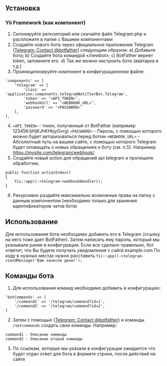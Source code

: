 ## Установка
### Yii Framework (как компонент)
1. Склонируйте репозиторий или скачайте файл Telegram.php и распложите в папке с Вашими компонентами
2. Создайте нового бота через официальное приложение Telegram ([Telegram: Contact @botfather](https://telegram.me/botfather)) следующим образом: 
a) Добавьте бота;
b) Создайте бота командой «/newbot»;
c) BotFather вернет token, запомните его.
d) Так же можно настроить бота (аватарка и т.д.)
3. Проиницилизируйте компонент в конфигурационном файле:  
```
'components' => [
    'telegram' => [
        'class' => 'application.components.telegramNotifierBot.Telegram',
        'token' => ‘<API_TOKEN>’,
        'webhookUrl' => ‘<WEBHOOK_URL>’,
        'password' => ‘<PASSWORD>’
    ],
],
```
4. `<API_TOKEN>` - токен, полученный от BotFather (например 123456:bHjKJhKHkjyGvrg)
`<PASSWORD>` - Пароль, с помощью которого можно будет авторизоваться перед ботом
`<WEBHOOK_URL>` - Абсолютный путь на вашем сайте, с помощью которого Telegram будет оповещать о новых обращениях к боту (см. п.5). Например https://mysite.com/telegram/webhook/
5. Создайте новый action для обращений api telegram и пропишите обработчик.
```
public function actionIndex()
{
    Yii::app()->telegram->webhookHandler();
}
```
6. Рекурсивно раздайте максимально возможные права на папку с данным компонентом (необходимо только для хранения идентификаторов чатов бота)
## Использование
Для использования бота необходимо добавить его в Telegram (ссылку на него тоже дает BotFather).
Затем написать ему пароль, который мы указывали ранее в конфигурации. Если все сделано правильно, бот ответит, что Вы будете получать уведомления с сайта example.com
По коду в нужных местах нужно расставить `Yii::app()->telegram->sendMessage('Вам занесли денег');`
## Команды бота
1. Для использования команд необходимо добавить в конфигурацию:
```
'botCommands' => [
    '/command1' => '/telegram/command?id=1',
    '/command2' => '/telegram/command?id=2',
]
```
2. Затем с помощью ([Telegram: Contact @botfather](https://telegram.me/botfather)) и команды `/setcommands` создать свои команды.
Например:
```
command1 - Описание команды
command2 - Описание второй команды
```
3. По ссылкам, которые мы указали в конфигурации ожидается что будет отдан ответ для бота в формате строки, после действий на сайте
